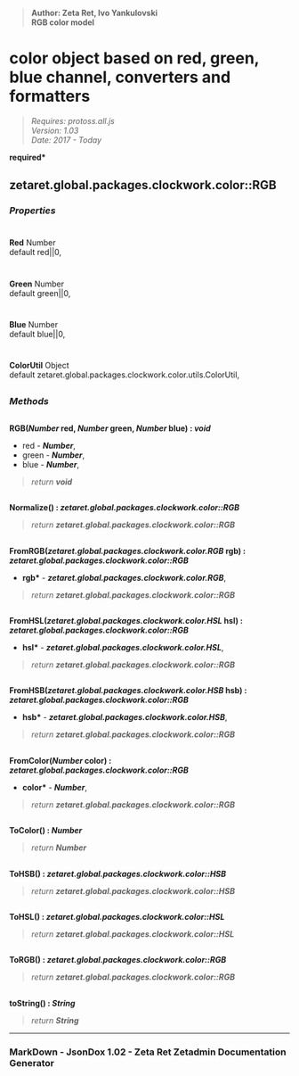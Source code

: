 > __Author: Zeta Ret, Ivo Yankulovski__  
> __RGB color model__  
# color object based on red, green, blue channel, converters and formatters  
> *Requires: protoss.all.js*  
> *Version: 1.03*  
> *Date: 2017 - Today*  

__required*__

## zetaret.global.packages.clockwork.color::RGB  

### *Properties*  

#  
__Red__ Number  
default red||0,   

#  
__Green__ Number  
default green||0,   

#  
__Blue__ Number  
default blue||0,   

#  
__ColorUtil__ Object  
default zetaret.global.packages.clockwork.color.utils.ColorUtil,   


##  
### *Methods*  

##  
__RGB(*Number* red, *Number* green, *Number* blue) : *void*__  
  
- red - __*Number*__,   
- green - __*Number*__,   
- blue - __*Number*__,   
> *return __void__*  

##  
__Normalize() : *zetaret.global.packages.clockwork.color::RGB*__  
  
> *return __zetaret.global.packages.clockwork.color::RGB__*  

##  
__FromRGB(*zetaret.global.packages.clockwork.color.RGB* rgb) : *zetaret.global.packages.clockwork.color::RGB*__  
  
- __rgb*__ - __*zetaret.global.packages.clockwork.color.RGB*__,   
> *return __zetaret.global.packages.clockwork.color::RGB__*  

##  
__FromHSL(*zetaret.global.packages.clockwork.color.HSL* hsl) : *zetaret.global.packages.clockwork.color::RGB*__  
  
- __hsl*__ - __*zetaret.global.packages.clockwork.color.HSL*__,   
> *return __zetaret.global.packages.clockwork.color::RGB__*  

##  
__FromHSB(*zetaret.global.packages.clockwork.color.HSB* hsb) : *zetaret.global.packages.clockwork.color::RGB*__  
  
- __hsb*__ - __*zetaret.global.packages.clockwork.color.HSB*__,   
> *return __zetaret.global.packages.clockwork.color::RGB__*  

##  
__FromColor(*Number* color) : *zetaret.global.packages.clockwork.color::RGB*__  
  
- __color*__ - __*Number*__,   
> *return __zetaret.global.packages.clockwork.color::RGB__*  

##  
__ToColor() : *Number*__  
  
> *return __Number__*  

##  
__ToHSB() : *zetaret.global.packages.clockwork.color::HSB*__  
  
> *return __zetaret.global.packages.clockwork.color::HSB__*  

##  
__ToHSL() : *zetaret.global.packages.clockwork.color::HSL*__  
  
> *return __zetaret.global.packages.clockwork.color::HSL__*  

##  
__ToRGB() : *zetaret.global.packages.clockwork.color::RGB*__  
  
> *return __zetaret.global.packages.clockwork.color::RGB__*  

##  
__toString() : *String*__  
  
> *return __String__*  

---  
### MarkDown - JsonDox 1.02 - Zeta Ret Zetadmin Documentation Generator